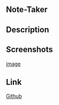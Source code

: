 ## Note-Taker

## Description

## Screenshots

[image](./Develop/assets/images/notetaker.PNG)


## Link

[Github](https://github.com/siahmoymajid/Note-Taker)
